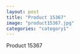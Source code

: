 ```yaml
---
layout: post
title: "Product 15367"
image: "product15367.jpg"
categories: "category1"
---
```

Product 15367
